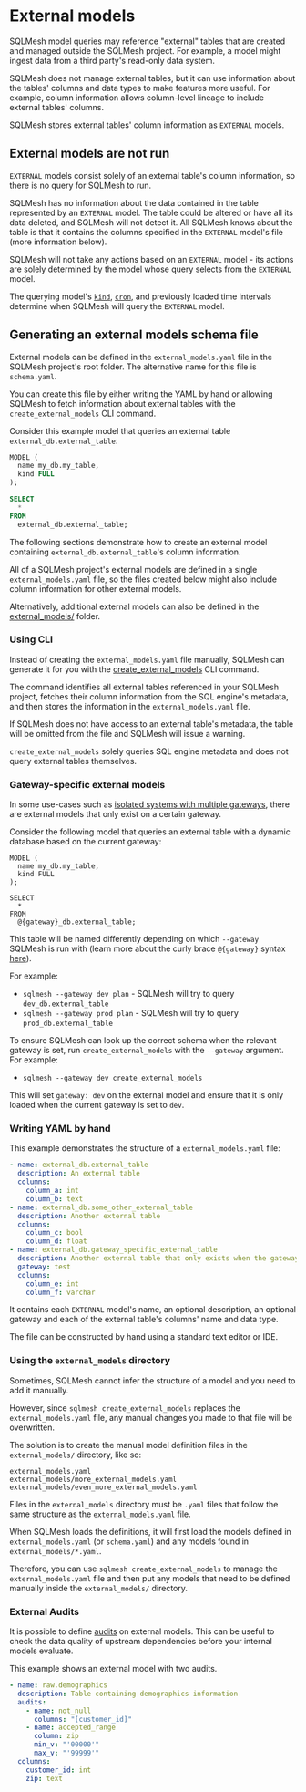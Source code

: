# External models

SQLMesh model queries may reference "external" tables that are created and managed outside the SQLMesh project. For example, a model might ingest data from a third party's read-only data system.

SQLMesh does not manage external tables, but it can use information about the tables' columns and data types to make features more useful. For example, column information allows column-level lineage to include external tables' columns.

SQLMesh stores external tables' column information as `EXTERNAL` models.

## External models are not run

`EXTERNAL` models consist solely of an external table's column information, so there is no query for SQLMesh to run.

SQLMesh has no information about the data contained in the table represented by an `EXTERNAL` model. The table could be altered or have all its data deleted, and SQLMesh will not detect it. All SQLMesh knows about the table is that it contains the columns specified in the `EXTERNAL` model's file (more information below).

SQLMesh will not take any actions based on an `EXTERNAL` model - its actions are solely determined by the model whose query selects from the `EXTERNAL` model.

The querying model's [`kind`](./model_kinds.md), [`cron`](./overview.md#cron), and previously loaded time intervals determine when SQLMesh will query the `EXTERNAL` model.

## Generating an external models schema file

External models can be defined in the `external_models.yaml` file in the SQLMesh project's root folder. The alternative name for this file is `schema.yaml`.

You can create this file by either writing the YAML by hand or allowing SQLMesh to fetch information about external tables with the `create_external_models` CLI command.

Consider this example model that queries an external table `external_db.external_table`:

```sql
MODEL (
  name my_db.my_table,
  kind FULL
);

SELECT
  *
FROM
  external_db.external_table;
```

The following sections demonstrate how to create an external model containing `external_db.external_table`'s column information.

All of a SQLMesh project's external models are defined in a single `external_models.yaml` file, so the files created below might also include column information for other external models.

Alternatively, additional external models can also be defined in the [external_models/](#using-the-external_models-directory) folder.

### Using CLI

Instead of creating the `external_models.yaml` file manually, SQLMesh can generate it for you with the [create_external_models](../../reference/cli.md#create_external_models) CLI command.

The command identifies all external tables referenced in your SQLMesh project, fetches their column information from the SQL engine's metadata, and then stores the information in the `external_models.yaml` file.

If SQLMesh does not have access to an external table's metadata, the table will be omitted from the file and SQLMesh will issue a warning.

`create_external_models` solely queries SQL engine metadata and does not query external tables themselves.

### Gateway-specific external models

In some use-cases such as [isolated systems with multiple gateways](../../guides/isolated_systems.md#multiple-gateways), there are external models that only exist on a certain gateway.

Consider the following model that queries an external table with a dynamic database based on the current gateway:

```
MODEL (
  name my_db.my_table,
  kind FULL
);

SELECT
  *
FROM
  @{gateway}_db.external_table;
```

This table will be named differently depending on which `--gateway` SQLMesh is run with (learn more about the curly brace `@{gateway}` syntax [here](../../concepts/macros/sqlmesh_macros.md#embedding-variables-in-strings)).

For example:

- `sqlmesh --gateway dev plan` - SQLMesh will try to query `dev_db.external_table`
- `sqlmesh --gateway prod plan` - SQLMesh will try to query `prod_db.external_table`

To ensure SQLMesh can look up the correct schema when the relevant gateway is set, run `create_external_models` with the `--gateway` argument. For example:

- `sqlmesh --gateway dev create_external_models`

This will set `gateway: dev` on the external model and ensure that it is only loaded when the current gateway is set to `dev`.

### Writing YAML by hand

This example demonstrates the structure of a `external_models.yaml` file:

```yaml
- name: external_db.external_table
  description: An external table
  columns:
    column_a: int
    column_b: text
- name: external_db.some_other_external_table
  description: Another external table
  columns:
    column_c: bool
    column_d: float
- name: external_db.gateway_specific_external_table
  description: Another external table that only exists when the gateway is set to "test"
  gateway: test
  columns:
    column_e: int
    column_f: varchar
```

It contains each `EXTERNAL` model's name, an optional description, an optional gateway and each of the external table's columns' name and data type.

The file can be constructed by hand using a standard text editor or IDE.

### Using the `external_models` directory

Sometimes, SQLMesh cannot infer the structure of a model and you need to add it manually.

However, since `sqlmesh create_external_models` replaces the `external_models.yaml` file, any manual changes you made to that file will be overwritten.

The solution is to create the manual model definition files in the `external_models/` directory, like so:

```
external_models.yaml
external_models/more_external_models.yaml
external_models/even_more_external_models.yaml
```

Files in the `external_models` directory must be `.yaml` files that follow the same structure as the `external_models.yaml` file.

When SQLMesh loads the definitions, it will first load the models defined in `external_models.yaml` (or `schema.yaml`) and  any models found in `external_models/*.yaml`.

Therefore, you can use `sqlmesh create_external_models` to manage the `external_models.yaml` file and then put any models that need to be defined manually inside the `external_models/` directory.

### External Audits
It is possible to define [audits](../audits.md) on external models. This can be useful to check the data quality of upstream dependencies before your internal models evaluate.

This example shows an external model with two audits.

```yaml
- name: raw.demographics
  description: Table containing demographics information
  audits:
    - name: not_null
      columns: "[customer_id]"
    - name: accepted_range
      column: zip
      min_v: "'00000'"
      max_v: "'99999'"
  columns:
    customer_id: int
    zip: text
```

